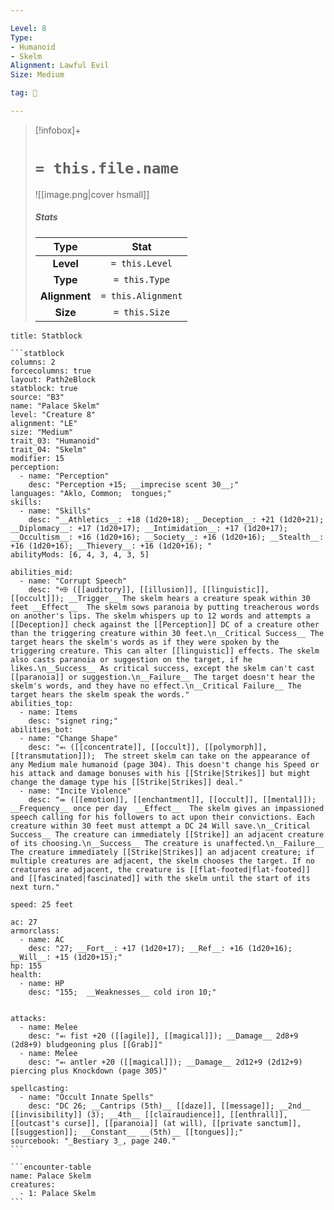```yaml
---

Level: 8
Type:
- Humanoid
- Skelm
Alignment: Lawful Evil
Size: Medium

tag: 👹

---
```


> [!infobox]+
> #  `= this.file.name`
> ![[image.png|cover hsmall]]
> ##### Stats
> Type | Stat |
> :---:|:---:|
> **Level** | `= this.Level` |
> **Type** | `= this.Type` |
> **Alignment** | `= this.Alignment` |
> **Size** | `= this.Size` |



````ad-info
title: Statblock

```statblock
columns: 2
forcecolumns: true
layout: Path2eBlock
statblock: true
source: "B3"
name: "Palace Skelm"
level: "Creature 8"
alignment: "LE"
size: "Medium"
trait_03: "Humanoid"
trait_04: "Skelm"
modifier: 15
perception:
  - name: "Perception"
    desc: "Perception +15; __imprecise scent 30__;"
languages: "Aklo, Common;  tongues;"
skills:
  - name: "Skills"
    desc: "__Athletics__: +18 (1d20+18); __Deception__: +21 (1d20+21); __Diplomacy__: +17 (1d20+17); __Intimidation__: +17 (1d20+17); __Occultism__: +16 (1d20+16); __Society__: +16 (1d20+16); __Stealth__: +16 (1d20+16); __Thievery__: +16 (1d20+16); "
abilityMods: [6, 4, 3, 4, 3, 5]

abilities_mid:
  - name: "Corrupt Speech"
    desc: "⬲ ([[auditory]], [[illusion]], [[linguistic]], [[occult]]); __Trigger__ The skelm hears a creature speak within 30 feet __Effect__  The skelm sows paranoia by putting treacherous words on another's lips. The skelm whispers up to 12 words and attempts a [[Deception]] check against the [[Perception]] DC of a creature other than the triggering creature within 30 feet.\n__Critical Success__ The target hears the skelm's words as if they were spoken by the triggering creature. This can alter [[linguistic]] effects. The skelm also casts paranoia or suggestion on the target, if he likes.\n__Success__ As critical success, except the skelm can't cast [[paranoia]] or suggestion.\n__Failure__ The target doesn't hear the skelm's words, and they have no effect.\n__Critical Failure__ The target hears the skelm speak the words."
abilities_top:
  - name: Items
    desc: "signet ring;"
abilities_bot:
  - name: "Change Shape"
    desc: "⬻ ([[concentrate]], [[occult]], [[polymorph]], [[transmutation]]);  The street skelm can take on the appearance of any Medium male humanoid (page 304). This doesn't change his Speed or his attack and damage bonuses with his [[Strike|Strikes]] but might change the damage type his [[Strike|Strikes]] deal."
  - name: "Incite Violence"
    desc: "⬺ ([[emotion]], [[enchantment]], [[occult]], [[mental]]); __Frequency__ once per day  __Effect__  The skelm gives an impassioned speech calling for his followers to act upon their convictions. Each creature within 30 feet must attempt a DC 24 Will save.\n__Critical Success__ The creature can immediately [[Strike]] an adjacent creature of its choosing.\n__Success__ The creature is unaffected.\n__Failure__ The creature immediately [[Strike|Strikes]] an adjacent creature; if multiple creatures are adjacent, the skelm chooses the target. If no creatures are adjacent, the creature is [[flat-footed|flat-footed]] and [[fascinated|fascinated]] with the skelm until the start of its next turn."

speed: 25 feet

ac: 27
armorclass:
  - name: AC
    desc: "27; __Fort__: +17 (1d20+17); __Ref__: +16 (1d20+16); __Will__: +15 (1d20+15);"
hp: 155
health:
  - name: HP
    desc: "155;  __Weaknesses__ cold iron 10;"


attacks:
  - name: Melee
    desc: "⬻ fist +20 ([[agile]], [[magical]]); __Damage__ 2d8+9 (2d8+9) bludgeoning plus [[Grab]]"
  - name: Melee
    desc: "⬻ antler +20 ([[magical]]); __Damage__ 2d12+9 (2d12+9) piercing plus Knockdown (page 305)"

spellcasting:
  - name: "Occult Innate Spells"
    desc: "DC 26; __Cantrips (5th)__ [[daze]], [[message]]; __2nd__ [[invisibility]] (3); __4th__ [[clairaudience]], [[enthrall]], [[outcast's curse]], [[paranoia]] (at will), [[private sanctum]], [[suggestion]]; __Constant__ __(5th)__ [[tongues]];"
sourcebook: "_Bestiary 3_, page 240."
```

```encounter-table
name: Palace Skelm
creatures:
  - 1: Palace Skelm
```

````


